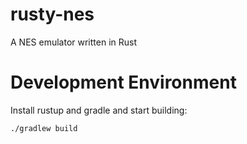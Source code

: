 # rusty-nes
A NES emulator written in Rust

# Development Environment
Install rustup and gradle and start building:
```
./gradlew build
```
